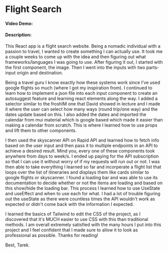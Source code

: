 # Flight Search

#### Video Demo:  <URL HERE>

#### Description: 

This React app is a flight search website. Being a nomadic individual with a passion to travel, I wanted to create something I can actually use. It took me a couple weeks to come up with the idea and then figuring out what frameworks/languages I was going to use. After figuring it out, I started with the first component, the image. Then I went into the inputs with two parts- input origin and destination. 

Being a travel guru I know exactly how these systems work since I've used google flights so much (where I got my inspiration from). I continued to learn how to implement a json file into each input component to create an autosuggest feature and learning react elements along the way. I added a selector similar to the froshIM one that David showed in lecture and I made it where the user can select how many ways (round trip/one way) and the dates update based on this. I also added the dates and imported the calendar from mui material which is google based which made it easier than making a calendar from scratch. This is where I learned how to use props and lift them to other components.

I then used the skyscanner API on Rapid API and learned how to fetch info based on the user input and then pass it to multiple endpoints in an API to achieve a desired result. Mind you, every one of these components took anywhere from days to week/s. I ended up paying for the API subscription so that I can use it without worry of if my requests will run out or not. I was then able to take everything I learned so far and incorperate a flight list that loops over the list of itineraries and displays them like cards similar to google flights or skyscanner. I found a loading bar and was able to use its documentation to decide whether or not the items are loading and based on this show/hide the loading bar. This process I learned how to use UseState and useEffect and when to use each for what. I had a lot of trouble figuring out the useState as there were countless times the API wouldn't work as expected or didn't come back with the information I expected. 

I learned the basics of Tailwind to edit the CSS of the project, as I discovered that it's MUCH easier to use CSS with this than traditional methods. I am overall extremely satisfied with the many hours I put into this project and I feel confident that I made sure to allow it to look as professional as possible. Thanks for reading! 

Best, Tarek.